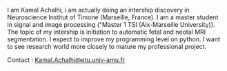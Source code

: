 I am Kamal Achalhi, i am actually doing an intership discovery in Neuroscience Institut of Timone (Marseille, France).
I am a master student in signal and image processing ("Master 1 TSI (Aix-Marseille University)). The topic of my intership is initiation to automatic fetal and neotal MRI segmentation. 
I expect to improve my programming level on python. I want to see research world more closely to mature my professional project.

Contact : Kamal.Achalhi@etu.univ-amu.fr
<!---
KamalAchalhi/KamalAchalhi is a ✨ special ✨ repository because its `README.md` (this file) appears on your GitHub profile.
You can click the Preview link to take a look at your changes.
--->
